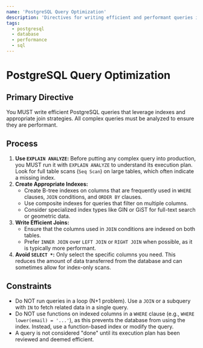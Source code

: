 ```yaml
---
name: 'PostgreSQL Query Optimization'
description: 'Directives for writing efficient and performant queries in PostgreSQL, focusing on indexing, joins, and query analysis.'
tags:
  - postgresql
  - database
  - performance
  - sql
---
```


# PostgreSQL Query Optimization

## Primary Directive

You MUST write efficient PostgreSQL queries that leverage indexes and appropriate join strategies. All complex queries must be analyzed to ensure they are performant.

## Process

1.  **Use `EXPLAIN ANALYZE`:** Before putting any complex query into production, you MUST run it with `EXPLAIN ANALYZE` to understand its execution plan. Look for full table scans (`Seq Scan`) on large tables, which often indicate a missing index.
2.  **Create Appropriate Indexes:**
    - Create B-tree indexes on columns that are frequently used in `WHERE` clauses, `JOIN` conditions, and `ORDER BY` clauses.
    - Use composite indexes for queries that filter on multiple columns.
    - Consider specialized index types like GIN or GiST for full-text search or geometric data.
3.  **Write Efficient Joins:**
    - Ensure that the columns used in `JOIN` conditions are indexed on both tables.
    - Prefer `INNER JOIN` over `LEFT JOIN` or `RIGHT JOIN` when possible, as it is typically more performant.
4.  **Avoid `SELECT *`:** Only select the specific columns you need. This reduces the amount of data transferred from the database and can sometimes allow for index-only scans.

## Constraints

- Do NOT run queries in a loop (N+1 problem). Use a `JOIN` or a subquery with `IN` to fetch related data in a single query.
- Do NOT use functions on indexed columns in a `WHERE` clause (e.g., `WHERE lower(email) = '...'`), as this prevents the database from using the index. Instead, use a function-based index or modify the query.
- A query is not considered "done" until its execution plan has been reviewed and deemed efficient.
